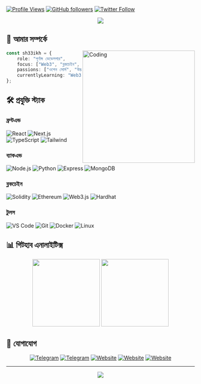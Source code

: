   [![Profile Views](https://komarev.com/ghpvc/?username=sh33ikh&color=blueviolet&style=flat-square)](https://github.com/sh33ikh)
  [![GitHub followers](https://img.shields.io/github/followers/sh33ikh?style=social)](https://github.com/sh33ikh)
  [![Twitter Follow](https://img.shields.io/twitter/follow/sh33ikh?style=social)](https://twitter.com/sh33ikh)
  
  <p align="center">
    <img src="https://readme-typing-svg.herokuapp.com?font=JetBrains+Mono&duration=3000&pause=1000&color=A78BFA&center=true&vCenter=true&width=435&lines=পূর্ণাঙ্গ+ডেভেলপার;ব্লকচেইন+উৎসাহী;ওপেন+সোর্স+অংশগ্রহণকারী;Web3+ইনোভেটর"/>
  </p>
</div>

## 🚀 আমার সম্পর্কে

<img align="right" alt="Coding" width="300" src="https://media.giphy.com/media/qgQUggAC3Pfv687qPC/giphy.gif"/>

```typescript
const sh33ikh = {
    role: "পূর্ণাঙ্গ ডেভেলপার",
    focus: ["Web3", "ব্লকচেইন", "DeFi"],
    passions: ["ওপেন সোর্স", "উদ্ভাবন", "কমিউনিটি"],
    currentlyLearning: "Web3 Security"
};
```

## 🛠️ প্রযুক্তি স্ট্যাক

### ফ্রন্টএন্ড
![React](https://img.shields.io/badge/React-20232A?style=for-the-badge&logo=react&logoColor=61DAFB)
![Next.js](https://img.shields.io/badge/Next.js-000000?style=for-the-badge&logo=next.js&logoColor=white)
![TypeScript](https://img.shields.io/badge/TypeScript-007ACC?style=for-the-badge&logo=typescript&logoColor=white)
![Tailwind](https://img.shields.io/badge/Tailwind_CSS-38B2AC?style=for-the-badge&logo=tailwind-css&logoColor=white)

### ব্যাকএন্ড
![Node.js](https://img.shields.io/badge/Node.js-339933?style=for-the-badge&logo=node.js&logoColor=white)
![Python](https://img.shields.io/badge/Python-14354C?style=for-the-badge&logo=python&logoColor=white)
![Express](https://img.shields.io/badge/Express.js-404D59?style=for-the-badge&logo=express&logoColor=white)
![MongoDB](https://img.shields.io/badge/MongoDB-4EA94B?style=for-the-badge&logo=mongodb&logoColor=white)

### ব্লকচেইন
![Solidity](https://img.shields.io/badge/Solidity-363636?style=for-the-badge&logo=solidity&logoColor=white)
![Ethereum](https://img.shields.io/badge/Ethereum-3C3C3D?style=for-the-badge&logo=ethereum&logoColor=white)
![Web3.js](https://img.shields.io/badge/Web3.js-F16822?style=for-the-badge&logo=web3.js&logoColor=white)
![Hardhat](https://img.shields.io/badge/Hardhat-F7DF1E?style=for-the-badge&logo=hardhat&logoColor=black)

### টুলস
![VS Code](https://img.shields.io/badge/VS_Code-007ACC?style=for-the-badge&logo=visual-studio-code&logoColor=white)
![Git](https://img.shields.io/badge/Git-F05032?style=for-the-badge&logo=git&logoColor=white)
![Docker](https://img.shields.io/badge/Docker-2496ED?style=for-the-badge&logo=docker&logoColor=white)
![Linux](https://img.shields.io/badge/Linux-FCC624?style=for-the-badge&logo=linux&logoColor=black)

## 📊 গিটহাব এনালাইটিক্স

<div align="center">
  <img height="180em" src="https://github-readme-stats.vercel.app/api?username=sh33ikh&show_icons=true&theme=tokyonight&hide_border=true&bg_color=0D1117"/>
  <img height="180em" src="https://github-readme-streak-stats.herokuapp.com/?user=sh33ikh&theme=tokyonight&hide_border=true&background=0D1117"/>
</div>

## 🤝 যোগাযোগ

<div align="center">
  
[![Telegram](https://img.shields.io/badge/RektDevelopers-2CA5E0?style=for-the-badge&logo=telegram&logoColor=white)](https://t.me/RektDevelopers)
[![Telegram](https://img.shields.io/badge/RexxCheat-2CA5E0?style=for-the-badge&logo=telegram&logoColor=white)](https://t.me/RexxCheat)
[![Website](https://img.shields.io/badge/likhon.dev-000000?style=for-the-badge&logo=About.me&logoColor=white)](https://likhon.dev)
[![Website](https://img.shields.io/badge/likhon.xyz-4285F4?style=for-the-badge&logo=Google-chrome&logoColor=white)](https://likhon.xyz)
[![Website](https://img.shields.io/badge/likhonsheikh.com-FF7139?style=for-the-badge&logo=Firefox-Browser&logoColor=white)](https://likhonsheikh.com)

</div>

---
<div align="center">
  <img src="https://quotes-github-readme.vercel.app/api?type=horizontal&theme=tokyonight" />
</div>
